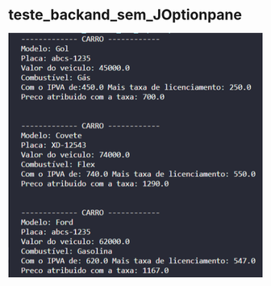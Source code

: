 # teste_backand_sem_JOptionpane
![Imagem do primeiro progarama](https://raw.githubusercontent.com/ciceromngr/projeto-backend/master/Captura%20de%20Tela%20(261).png)
